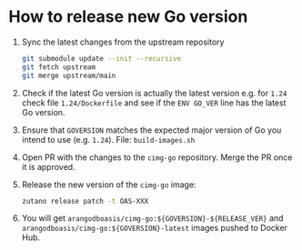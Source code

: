 # How to release new Go version

1. Sync the latest changes from the upstream repository
   ```bash
   git submodule update --init --recursive
   git fetch upstream
   git merge upstream/main
   ```
2. Check if the latest Go version is actually the latest version e.g. for `1.24` check file `1.24/Dockerfile` 
and see if the `ENV GO_VER` line has the latest Go version.

3. Ensure that `GOVERSION` matches the expected major version of Go you intend to use (e.g. `1.24`). File: `build-images.sh`

4. Open PR with the changes to the `cimg-go` repository. Merge the PR once it is approved.

5. Release the new version of the `cimg-go` image: 
    ```bash
    zutano release patch -t OAS-XXX
    ```

6. You will get `arangodboasis/cimg-go:${GOVERSION}-${RELEASE_VER}` and `arangodboasis/cimg-go:${GOVERSION}-latest` images pushed to Docker Hub.
